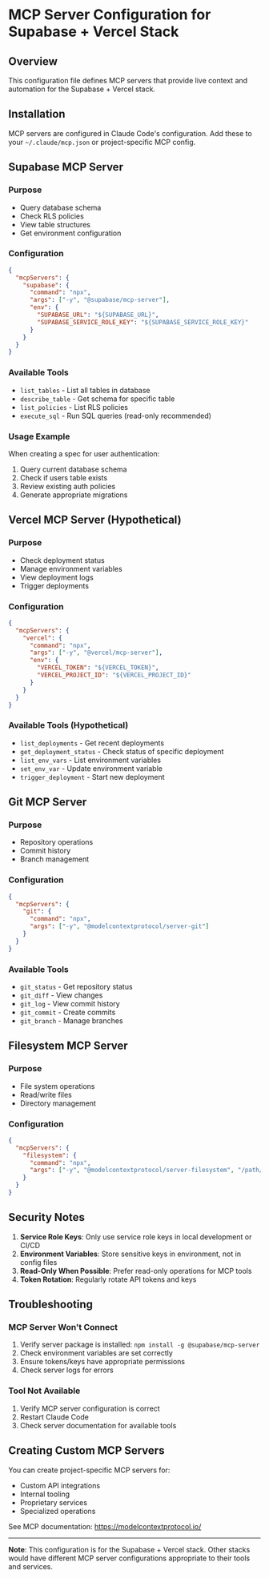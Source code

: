 # MCP Server Configuration for Supabase + Vercel Stack

## Overview
This configuration file defines MCP servers that provide live context and automation for the Supabase + Vercel stack.

## Installation

MCP servers are configured in Claude Code's configuration. Add these to your `~/.claude/mcp.json` or project-specific MCP config.

## Supabase MCP Server

### Purpose
- Query database schema
- Check RLS policies  
- View table structures
- Get environment configuration

### Configuration
```json
{
  "mcpServers": {
    "supabase": {
      "command": "npx",
      "args": ["-y", "@supabase/mcp-server"],
      "env": {
        "SUPABASE_URL": "${SUPABASE_URL}",
        "SUPABASE_SERVICE_ROLE_KEY": "${SUPABASE_SERVICE_ROLE_KEY}"
      }
    }
  }
}
```

### Available Tools
- `list_tables` - List all tables in database
- `describe_table` - Get schema for specific table
- `list_policies` - List RLS policies
- `execute_sql` - Run SQL queries (read-only recommended)

### Usage Example
When creating a spec for user authentication:
1. Query current database schema
2. Check if users table exists
3. Review existing auth policies
4. Generate appropriate migrations

## Vercel MCP Server (Hypothetical)

### Purpose
- Check deployment status
- Manage environment variables
- View deployment logs
- Trigger deployments

### Configuration
```json
{
  "mcpServers": {
    "vercel": {
      "command": "npx",
      "args": ["-y", "@vercel/mcp-server"],
      "env": {
        "VERCEL_TOKEN": "${VERCEL_TOKEN}",
        "VERCEL_PROJECT_ID": "${VERCEL_PROJECT_ID}"
      }
    }
  }
}
```

### Available Tools (Hypothetical)
- `list_deployments` - Get recent deployments
- `get_deployment_status` - Check status of specific deployment
- `list_env_vars` - List environment variables
- `set_env_var` - Update environment variable
- `trigger_deployment` - Start new deployment

## Git MCP Server

### Purpose
- Repository operations
- Commit history
- Branch management

### Configuration
```json
{
  "mcpServers": {
    "git": {
      "command": "npx",
      "args": ["-y", "@modelcontextprotocol/server-git"]
    }
  }
}
```

### Available Tools
- `git_status` - Get repository status
- `git_diff` - View changes
- `git_log` - View commit history
- `git_commit` - Create commits
- `git_branch` - Manage branches

## Filesystem MCP Server

### Purpose
- File system operations
- Read/write files
- Directory management

### Configuration
```json
{
  "mcpServers": {
    "filesystem": {
      "command": "npx",
      "args": ["-y", "@modelcontextprotocol/server-filesystem", "/path/to/project"]
    }
  }
}
```

## Security Notes

1. **Service Role Keys**: Only use service role keys in local development or CI/CD
2. **Environment Variables**: Store sensitive keys in environment, not in config files
3. **Read-Only When Possible**: Prefer read-only operations for MCP tools
4. **Token Rotation**: Regularly rotate API tokens and keys

## Troubleshooting

### MCP Server Won't Connect
1. Verify server package is installed: `npm install -g @supabase/mcp-server`
2. Check environment variables are set correctly
3. Ensure tokens/keys have appropriate permissions
4. Check server logs for errors

### Tool Not Available
1. Verify MCP server configuration is correct
2. Restart Claude Code
3. Check server documentation for available tools

## Creating Custom MCP Servers

You can create project-specific MCP servers for:
- Custom API integrations
- Internal tooling
- Proprietary services
- Specialized operations

See MCP documentation: https://modelcontextprotocol.io/

---

**Note**: This configuration is for the Supabase + Vercel stack. Other stacks would have different MCP server configurations appropriate to their tools and services.
